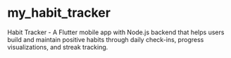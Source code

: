 # my_habit_tracker
Habit Tracker - A Flutter mobile app with Node.js backend that helps users build and maintain positive habits through daily check-ins, progress visualizations, and streak tracking.
